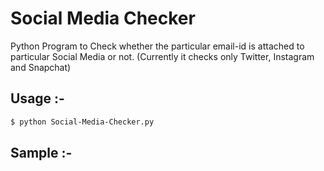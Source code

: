 # Social Media Checker

Python Program to Check whether the particular email-id is attached to particular Social Media or not. (Currently it checks only Twitter, Instagram and Snapchat)

## Usage :-

```sh
$ python Social-Media-Checker.py
```

## Sample :-

